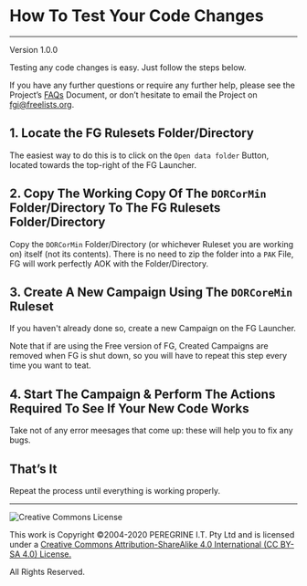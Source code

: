 # How To Test Your Code Changes

---

Version 1.0.0

Testing any code changes is easy. Just follow the steps below.

If you have any further questions or require any further help, please see the Project&rsquo;s [FAQs](FAQs.md) Document, or don&rsquo;t hesitate to email the Project on <fgi@freelists.org>.

## 1. Locate the FG Rulesets Folder/Directory

The easiest way to do this is to click on the `Open data folder` Button, located towards the top-right of the FG Launcher.

## 2. Copy The Working Copy Of The `DORCorMin` Folder/Directory To The FG Rulesets Folder/Directory

Copy the `DORCorMin` Folder/Directory (or whichever Ruleset you are working on) itself (not its contents). There is no need to zip the folder into a `PAK` File, FG will work perfectly AOK with the Folder/Directory.

## 3. Create A New Campaign Using The `DORCoreMin` Ruleset

If you haven't already done so, create a new Campaign on the FG Launcher.

Note that if are using the Free version of FG, Created Campaigns are removed when FG is shut down, so you will have to repeat this step every time you want to teat.

## 4. Start The Campaign &amp; Perform The Actions Required To See If Your New Code Works

Take not of any error meesages that come up: these will help you to fix any bugs.

## That&rsquo;s It

Repeat the process until everything is working properly.

---

![Creative Commons License](https://i.creativecommons.org/l/by-sa/4.0/88x31.png "Creative Commons License")

This work is Copyright &copy;2004-2020 PEREGRINE I.T. Pty Ltd and is licensed under a [Creative Commons Attribution-ShareAlike 4.0 International (CC BY-SA 4.0) License.](https://creativecommons.org/licenses/by-sa/4.0/)

All Rights Reserved.
